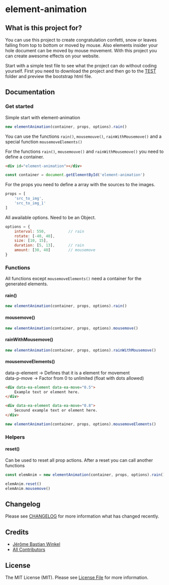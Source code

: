 # element-animation

## What is this project for?
You can use this project to create congratulation confetti, snow or leaves falling from top to bottom or moved by mouse. Also elements insider your hole document can be moved by mouse movement. With this project you can create awesome effects on your website.

Start with a simple test file to see what the project can do without coding yourself. First you need to download the project and then go to the [TEST](./test/) folder and preview the bootstrap html file.

## Documentation

### Get started
Simple start with element-animation
```javascript
new elementAnimation(container, props, options).rain()
```

You can use the functions `rain()`, `mousemouve()`, `rainWithMousemove()` and a special function `mousemoveElements()`

For the functions `rain()`, `mousemouve()` and `rainWithMousemove()` you need to define a container.

```html
<div id="element-animation"></div>
```

```javascript
const container = document.getElementById('element-animation')
```

For the props you need to define a array with the sources to the images.

```javascript
props = [
    'src_to_img',
    'src_to_img_1'
]
```

All awailable options. Need to be an Object.

```javascript
options = {
    interval: 550,          // rain
    rotate: [-40, 40],
    size: [10, 15],
    duration: [5, 13],      // rain
    amount: [30, 40]        // mousemove
}
```

### Functions

All functions except `mousemoveElements()` need a container for the generated elements.

#### rain()
```javascript
new elementAnimation(container, props, options).rain()
```

#### mousemove()
```javascript
new elementAnimation(container, props, options).mousemove()
```

#### rainWithMousemove()
```javascript
new elementAnimation(container, props, options).rainWithMousemove()
```

#### mousemoveElements()
data-p-element -> Defines that it is a element for movement
<br>data-p-move -> Factor from 0 to unlimited (float with dots allowed)

```html
<div data-ea-element data-ea-move="0.5">
    Example text or element here.
</div>

<div data-ea-element data-ea-move="0.8">
    Secound example text or element here.
</div>
```

```javascript
new elementAnimation(container, props, options).mousemoveElements()
```

### Helpers

#### reset()
Can be used to reset all prop actions.
After a reset you can call another functions

```javascript
const elemAnim = new elementAnimation(container, props, options).rain()

elemAnim.reset()
elemAnim.mousemove()
```

## Changelog
Please see [CHANGELOG](CHANGELOG.md) for more information what has changed recently.

## Credits
- [Jérôme Bastian Winkel](https://github.com/jersyfi)
- [All Contributors](../../contributors)

## License
The MIT License (MIT). Please see [License File](LICENSE) for more information.
